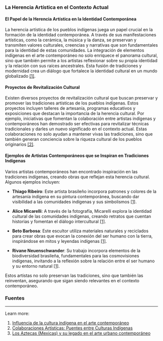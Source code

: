 ### La Herencia Artística en el Contexto Actual

#### El Papel de la Herencia Artística en la Identidad Contemporánea

La herencia artística de los pueblos indígenas juega un papel crucial en la formación de la identidad contemporánea. A través de sus manifestaciones artísticas, como la cerámica, la música y la danza, se preservan y transmiten valores culturales, creencias y narrativas que son fundamentales para la identidad de estas comunidades. La integración de elementos indígenas en el arte contemporáneo no solo enriquece el panorama cultural, sino que también permite a los artistas reflexionar sobre su propia identidad y la relación con sus raíces ancestrales. Esta fusión de tradiciones y modernidad crea un diálogo que fortalece la identidad cultural en un mundo globalizado [[1]](https://chicolisboa.com.br/cultura-indigena-brasilena-su-influencia-en-el-arte-actual/).

#### Proyectos de Revitalización Cultural

Existen diversos proyectos de revitalización cultural que buscan preservar y promover las tradiciones artísticas de los pueblos indígenas. Estos proyectos incluyen talleres de artesanía, programas educativos y exposiciones que destacan la importancia de la herencia cultural. Por ejemplo, iniciativas que fomentan la colaboración entre artistas indígenas y contemporáneos han demostrado ser efectivas para revitalizar técnicas tradicionales y darles un nuevo significado en el contexto actual. Estas colaboraciones no solo ayudan a mantener vivas las tradiciones, sino que también generan conciencia sobre la riqueza cultural de los pueblos originarios [[2]](https://raicesindigenas.net/arte-y-simbolismo/puentes-culturales-colaboraciones-artisticas-indigenas-no-indigenas/).

#### Ejemplos de Artistas Contemporáneos que se Inspiran en Tradiciones Indígenas

Varios artistas contemporáneos han encontrado inspiración en las tradiciones indígenas, creando obras que reflejan esta herencia cultural. Algunos ejemplos incluyen:

- **Thiago Ribeiro**: Este artista brasileño incorpora patrones y colores de la artesanía indígena en su pintura contemporánea, buscando dar visibilidad a las comunidades indígenas y sus simbolismos [[1]](https://chicolisboa.com.br/cultura-indigena-brasilena-su-influencia-en-el-arte-actual/).
    
- **Alice Micarelli**: A través de la fotografía, Micarelli explora la identidad cultural de las comunidades indígenas, creando retratos que cuentan historias y fomentan el diálogo intercultural [[1]](https://chicolisboa.com.br/cultura-indigena-brasilena-su-influencia-en-el-arte-actual/).
    
- **Beto Barbosa**: Este escultor utiliza materiales naturales y reciclados para crear obras que evocan la conexión del ser humano con la tierra, inspirándose en mitos y leyendas indígenas [[1]](https://chicolisboa.com.br/cultura-indigena-brasilena-su-influencia-en-el-arte-actual/).
    
- **Rivane Neuenschwander**: Su trabajo incorpora elementos de la biodiversidad brasileña, fundamentales para las cosmovisiones indígenas, invitando a la reflexión sobre la relación entre el ser humano y su entorno natural [[1]](https://chicolisboa.com.br/cultura-indigena-brasilena-su-influencia-en-el-arte-actual/).
    

Estos artistas no solo preservan las tradiciones, sino que también las reinventan, asegurando que sigan siendo relevantes en el contexto contemporáneo.

### Fuentes

---

Learn more:

1. [Influencia de la cultura indígena en el arte contemporáneo](https://chicolisboa.com.br/cultura-indigena-brasilena-su-influencia-en-el-arte-actual/)
2. [Colaboraciones Artísticas: Puentes entre Culturas Indígenas](https://raicesindigenas.net/arte-y-simbolismo/puentes-culturales-colaboraciones-artisticas-indigenas-no-indigenas/)
3. [Los Aztecas (Mexicas) y su legado en el arte urbano contemporáneo](https://www.mexicohistorico.com/paginas/los_aztecas_mexicas_y_su_legado_en_el_arte_urbano_contemporneo.html)